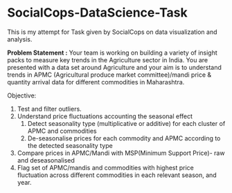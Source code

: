 # SocialCops-DataScience-Task
This is my attempt for Task given by SocialCops on data visualization and analysis.

**Problem Statement :**
Your team is working on building a variety of insight packs to measure key trends in the Agriculture sector in India. You are presented with a data set around Agriculture and your aim is to understand trends in APMC (Agricultural produce market committee)/mandi price & quantity arrival data for different commodities in Maharashtra.

Objective:
1. Test and filter outliers.
2. Understand price fluctuations accounting the seasonal effect
      1. Detect seasonality type (multiplicative or additive) for each cluster of APMC and commodities
      2. De-seasonalise prices for each commodity and APMC according to the detected seasonality type
3. Compare prices in APMC/Mandi with MSP(Minimum Support Price)- raw and deseasonalised
4. Flag set of APMC/mandis and commodities with highest price fluctuation across different commodities in each relevant season, and year.
